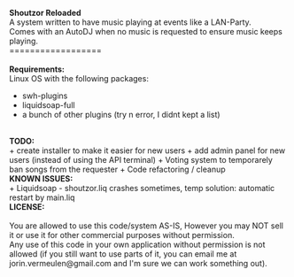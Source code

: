 <b>Shoutzor Reloaded</b><br />
A system written to have music playing at events like a LAN-Party.<br />
Comes with an AutoDJ when no music is requested to ensure music keeps playing.<br />
==================<br />
<br />
<b>Requirements:</b><br />
Linux OS with the following packages:
 + swh-plugins
 + liquidsoap-full
 + a bunch of other plugins (try n error, I didnt kept a list)
 
<br />
<b>TODO:</b><br />
 + create installer to make it easier for new users
 + add admin panel for new users (instead of using the API terminal)
 + Voting system to temporarely ban songs from the requester
 + Code refactoring / cleanup
 
<br />
<b>KNOWN ISSUES:</b><br />
 + Liquidsoap - shoutzor.liq crashes sometimes, temp solution: automatic restart by main.liq

<br />
<b>LICENSE:</b></br><br />
You are allowed to use this code/system AS-IS, However you may NOT sell it or use it for other commercial purposes without permission.<br />
Any use of this code in your own application without permission is not allowed (if you still want to use parts of it, you can email me at jorin.vermeulen@gmail.com and I'm sure we can work something out).
